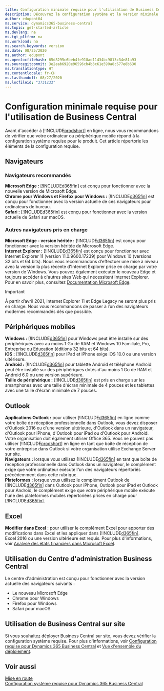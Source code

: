```yaml
---
title: Configuration minimale requise pour l'utilisation de Business Central | Microsoft Docs
description: Découvrez la configuration système et la version minimale nécessaires à l'utilisation de Business Central en ligne.
author: edupont04
ms.service: dynamics365-business-central
ms.topic: get-started-article
ms.devlang: na
ms.tgt_pltfrm: na
ms.workload: na
ms.search.keywords: version
ms.date: 08/25/2020
ms.author: edupont
ms.openlocfilehash: 65d8295c6beb4fe918ad11434bc9813c34e81a93
ms.sourcegitcommit: 3e2eab6920e96596cb4b3c61e590a8c577e8b630
ms.translationtype: HT
ms.contentlocale: fr-CH
ms.lasthandoff: 08/27/2020
ms.locfileid: "3731233"
---
```

# <a name="minimum-requirements-for-using-business-central"></a>Configuration minimale requise pour l'utilisation de Business Central
Avant d'accéder à [!INCLUDE[prodshort](includes/prodshort.md)] en ligne, nous vous recommandons de vérifier que votre ordinateur ou périphérique mobile répond à la configuration système requise pour le produit. Cet article répertorie les éléments de la configuration requise.  

## <a name="browsers"></a>Navigateurs

### <a name="recommended-browsers"></a>Navigateurs recommandés

**Microsoft Edge :** [!INCLUDE[d365fin](includes/d365fin_md.md)] est conçu pour fonctionner avec la nouvelle version de Microsoft Edge.  
**Chrome pour Windows et Firefox pour Windows :** [!INCLUDE[d365fin](includes/d365fin_md.md)] est conçu pour fonctionner avec la version actuelle de ces navigateurs pour ordinateurs de bureau.  
**Safari :** [!INCLUDE[d365fin](includes/d365fin_md.md)] est conçu pour fonctionner avec la version actuelle de Safari sur macOS.  

### <a name="other-supported-browsers"></a>Autres navigateurs pris en charge

**Microsoft Edge - version héritée :** [!INCLUDE[d365fin](includes/d365fin_md.md)] est conçu pour fonctionner avec la version héritée de Microsoft Edge.  
**Internet Explorer :** [!INCLUDE[d365fin](includes/d365fin_md.md)] est conçu pour fonctionner avec Internet Explorer 11 (version 11.0.9600.17239) pour Windows 10 (versions 32 bits et 64 bits). Nous vous recommandons d'effectuer une mise à niveau avec la version la plus récente d'Internet Explorer prise en charge par votre version de Windows. Vous pouvez également exécuter le nouveau Edge et toujours accéder à d'autres sites Web qui nécessitent Internet Explorer. Pour en savoir plus, consultez [Documentation Microsoft Edge](/deployedge/edge-ie-mode).

> [!IMPORTANT]
> À partir d’avril 2021, Internet Explorer 11 et Edge Legacy ne seront plus pris en charge. Nous vous recommandons de passer à l’un des navigateurs modernes recommandés dès que possible.

## <a name="mobile-devices"></a>Périphériques mobiles
**Windows :** [!INCLUDE[d365fin](includes/d365fin_md.md)] pour Windows peut être installé sur des périphériques avec au moins 1 Go de RAM et Windows 10 Familiale, Pro, Entreprise ou Education (éditions 32 bits et 64 bits).  
**iOS :** [!INCLUDE[d365fin](includes/d365fin_md.md)] pour iPad et iPhone exige iOS 10.0 ou une version ultérieure.  
**Android :** [!INCLUDE[d365fin](includes/d365fin_md.md)] pour tablette Android et téléphone Android peut être installé sur des périphériques dotés d'au moins 1 Go de RAM et Android 6.0 ou une version supérieure.  
**Taille de périphérique :** [!INCLUDE[d365fin](includes/d365fin_md.md)] est pris en charge sur les smartphones avec une taille d'écran minimale de 4 pouces et les tablettes avec une taille d'écran minimale de 7 pouces.  

## <a name="outlook"></a>Outlook
**Applications Outlook :** pour utiliser [!INCLUDE[d365fin](includes/d365fin_md.md)] en ligne comme votre boîte de réception professionnelle dans Outlook, vous devez disposer d'Outlook 2016 ou d'une version ultérieure, d'Outlook dans un navigateur, d'Outlook pour iPhone, d'Outlook pour iPad ou d'Outlook pour Android. Votre organisation doit également utiliser Office 365. Vous ne pouvez pas utiliser [!INCLUDE[prodshort](includes/prodshort.md)] en ligne en tant que boîte de réception de votre entreprise dans Outlook si votre organisation utilise Exchange Server sur site.  
**Navigateurs :** lorsque vous utilisez [!INCLUDE[d365fin](includes/d365fin_md.md)] en tant que boîte de réception professionnelle dans Outlook dans un navigateur, le complément exige que votre ordinateur exécute l'un des navigateurs répertoriés précédemment dans cette rubrique.  
**Plateformes :** lorsque vous utilisez le complément Outlook de [!INCLUDE[d365fin](includes/d365fin_md.md)] dans Outlook pour iPhone, Outlook pour iPad et Outlook pour Android, le complément exige que votre périphérique mobile exécute l'une des plateformes mobiles répertoriées prises en charge pour [!INCLUDE[d365fin](includes/d365fin_md.md)].  

## <a name="excel"></a>Excel
**Modifier dans Excel** : pour utiliser le complément Excel pour apporter des modifications dans Excel et les appliquer dans [!INCLUDE[d365fin](includes/d365fin_md.md)], Excel 2016 ou une version ultérieure est requis. Pour plus d'informations, voir [Analyse des états financiers dans Microsoft Excel](finance-analyze-excel.md).  

## <a name="using-the-business-central-administration-center"></a><a name="TAC"></a> Utilisation du Centre d'administration Business Central
Le centre d'administration est conçu pour fonctionner avec la version actuelle des navigateurs suivants :
- Le nouveau Microsoft Edge
- Chrome pour Windows
- Firefox pour Windows
- Safari pour macOS

## <a name="using-business-central-on-premises"></a>Utilisation de Business Central sur site

Si vous souhaitez déployer Business Central sur site, vous devez vérifier la configuration système requise. Pour plus d'informations, voir [Configuration requise pour Dynamics 365 Business Central](/dynamics365/business-central/dev-itpro/deployment/system-requirement-business-central) et [Vue d'ensemble du déploiement](/dynamics365/business-central/dev-itpro/deployment/deployment).  

## <a name="see-also"></a>Voir aussi
[Mise en route](product-get-started.md)  
[Configuration système requise pour Dynamics 365 Business Central](/dynamics365/business-central/dev-itpro/deployment/system-requirement-business-central)  
